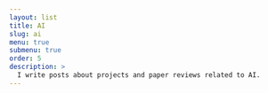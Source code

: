 ```yaml
---
layout: list
title: AI
slug: ai
menu: true
submenu: true
order: 5
description: >
  I write posts about projects and paper reviews related to AI.
---
```

